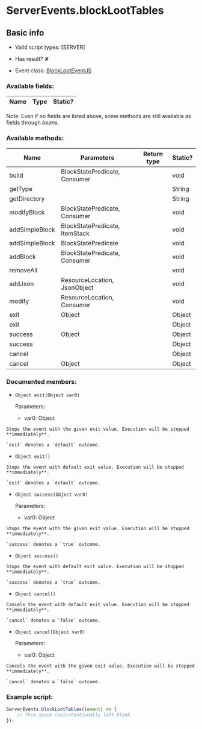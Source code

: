 # ServerEvents.blockLootTables

## Basic info

- Valid script types: [SERVER]

- Has result? ✘

- Event class: [BlockLootEventJS](https://github.com/KubeJS-Mods/KubeJS/tree/2001/common/src/main/java/dev/latvian/mods/kubejs/loot/BlockLootEventJS.java)

### Available fields:

| Name | Type | Static? |
| ---- | ---- | ------- |

Note: Even if no fields are listed above, some methods are still available as fields through *beans*.

### Available methods:

| Name | Parameters | Return type | Static? |
| ---- | ---------- | ----------- | ------- |
| build | BlockStatePredicate, Consumer<LootBuilder> |  | void | ✘ |
| getType |  |  | String | ✘ |
| getDirectory |  |  | String | ✘ |
| modifyBlock | BlockStatePredicate, Consumer<LootBuilder> |  | void | ✘ |
| addSimpleBlock | BlockStatePredicate, ItemStack |  | void | ✘ |
| addSimpleBlock | BlockStatePredicate |  | void | ✘ |
| addBlock | BlockStatePredicate, Consumer<LootBuilder> |  | void | ✘ |
| removeAll |  |  | void | ✘ |
| addJson | ResourceLocation, JsonObject |  | void | ✘ |
| modify | ResourceLocation, Consumer<LootBuilder> |  | void | ✘ |
| exit | Object |  | Object | ✘ |
| exit |  |  | Object | ✘ |
| success | Object |  | Object | ✘ |
| success |  |  | Object | ✘ |
| cancel |  |  | Object | ✘ |
| cancel | Object |  | Object | ✘ |


### Documented members:

- `Object exit(Object var0)`

  Parameters:
  - var0: Object

```
Stops the event with the given exit value. Execution will be stopped **immediately**.

`exit` denotes a `default` outcome.
```

- `Object exit()`
```
Stops the event with default exit value. Execution will be stopped **immediately**.

`exit` denotes a `default` outcome.
```

- `Object success(Object var0)`

  Parameters:
  - var0: Object

```
Stops the event with the given exit value. Execution will be stopped **immediately**.

`success` denotes a `true` outcome.
```

- `Object success()`
```
Stops the event with default exit value. Execution will be stopped **immediately**.

`success` denotes a `true` outcome.
```

- `Object cancel()`
```
Cancels the event with default exit value. Execution will be stopped **immediately**.

`cancel` denotes a `false` outcome.
```

- `Object cancel(Object var0)`

  Parameters:
  - var0: Object

```
Cancels the event with the given exit value. Execution will be stopped **immediately**.

`cancel` denotes a `false` outcome.
```



### Example script:

```js
ServerEvents.blockLootTables((event) => {
	// This space (un)intentionally left blank
});
```

